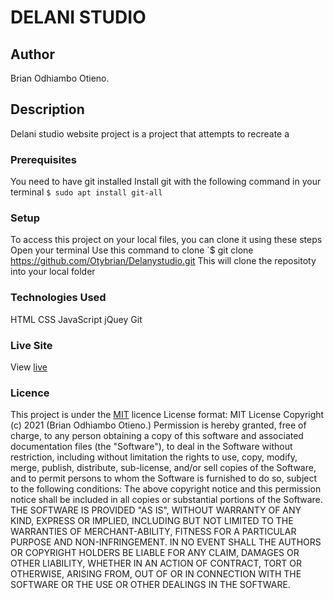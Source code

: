 # DELANI STUDIO
## Author
Brian Odhiambo Otieno.
## Description
Delani studio website project is a project that attempts to recreate a  
### Prerequisites
You need to have git installed
Install git with the following command in your terminal
`$ sudo apt install git-all`
### Setup
To access this project on your local files, you can clone it using these steps
Open your terminal
Use this command to clone `$ git clone https://github.com/Otybrian/Delanystudio.git
 This will clone the repositoty into your local folder
### Technologies Used
 HTML
CSS
JavaScript
jQuey
Git
### Live Site
View [live](https://github.com/Otybrian/Delanystudio.git)
### Licence
This project is under the  [MIT](LICENSE) licence
License format:
MIT License
Copyright (c) 2021 (Brian Odhiambo Otieno.)
Permission is hereby granted, free of charge, to any person obtaining a copy
of this software and associated documentation files (the "Software"), to deal
in the Software without restriction, including without limitation the rights
to use, copy, modify, merge, publish, distribute, sub-license, and/or sell
copies of the Software, and to permit persons to whom the Software is
furnished to do so, subject to the following conditions:
The above copyright notice and this permission notice shall be included in all
copies or substantial portions of the Software.
THE SOFTWARE IS PROVIDED "AS IS", WITHOUT WARRANTY OF ANY KIND, EXPRESS OR
IMPLIED, INCLUDING BUT NOT LIMITED TO THE WARRANTIES OF MERCHANT-ABILITY,
FITNESS FOR A PARTICULAR PURPOSE AND NON-INFRINGEMENT. IN NO EVENT SHALL THE
AUTHORS OR COPYRIGHT HOLDERS BE LIABLE FOR ANY CLAIM, DAMAGES OR OTHER
LIABILITY, WHETHER IN AN ACTION OF CONTRACT, TORT OR OTHERWISE, ARISING FROM,
OUT OF OR IN CONNECTION WITH THE SOFTWARE OR THE USE OR OTHER DEALINGS IN THE
SOFTWARE. 